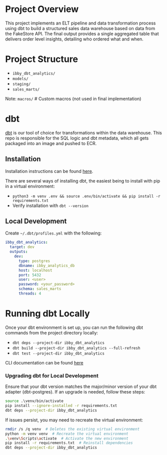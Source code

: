 # Project Overview

This project implements an ELT pipeline and data transformation process using dbt to build a structured sales data warehouse based on data from the FakeStore API. 
The final output provides a single aggregated table that delivers order level insights, detailing who ordered what and when.

# Project Structure
* `ibby_dbt_analytics/`
* `models/`
* `staging/` 
* `sales_marts/`

Note: 
`macros/`  # Custom macros (not used in final implementation)

# dbt

[dbt](https://docs.getdbt.com/docs/introduction) is our tool of choice for transformations within the data warehouse. This repo is responsible for the SQL logic and dbt metadata, which all gets packaged into an image and pushed to ECR.

## Installation

Installation instructions can be found [here](https://docs.getdbt.com/docs/core/installation).

There are several ways of installing dbt, the easiest being to install with pip in a virtual environment:
* `python3 -m venv .env && source .env/bin/activate && pip install -r requirements.txt`
* Verify installation with `dbt --version`

## Local Development

Create `~/.dbt/profiles.yml` with the following:
```yaml
ibby_dbt_analytics:
  target: dev
  outputs:
    dev:
      type: postgres
      dbname: ibby_analytics_db
      host: localhost
      port: 5432
      user: <user>
      password: <your_password>
      schema: sales_marts
      threads: 4
```

# Running dbt Locally

Once your dbt environment is set up, you can run the following dbt commands from the project directory locally:
* `dbt deps --project-dir ibby_dbt_analytics`
* `dbt build --project-dir ibby_dbt_analytics --full-refresh`
* `dbt test --project-dir ibby_dbt_analytics`

CLI documentation can be found [here](https://docs.getdbt.com/reference/dbt-commands)

### Upgrading dbt for Local Development
Ensure that your dbt version matches the major/minor version of your dbt adapter (dbt-postgres). If an upgrade is needed, follow these steps:

```sh
source .\venv/bin/activate
pip install --ignore-installed -r requirements.txt
dbt deps --project-dir ibby_dbt_analytics
```
If issues persist, you may need to recreate the virtual environment:

```sh
rmdir /s /q venv  # Deletes the existing virtual environment
python -m venv venv  # Recreate the virtual environment
.\venv\Scripts\activate  # Activate the new environment
pip install -r requirements.txt  # Reinstall dependencies
dbt deps --project-dir ibby_dbt_analytics
```
